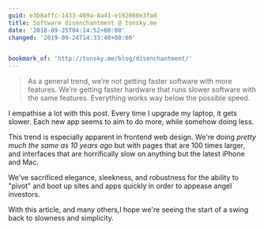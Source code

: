 ```yaml
---
guid: e3b8affc-1433-409a-8a41-e192080e3fa8
title: Software disenchantment @ tonsky.me
date: '2018-09-25T04:14:52+00:00'
changed: '2019-09-24T14:33:40+00:00'


bookmark_of: 'http://tonsky.me/blog/disenchantment/'
---
```



> As a general trend, we’re not getting faster software with more features. We’re getting faster hardware that runs slower software with the same features. Everything works way below the possible speed. 

I empathise a lot with this post. Every time I upgrade my laptop, it gets slower. Each new app seems to aim to do more, while somehow doing less.

This trend is especially apparent in frontend web design. We're doing _pretty much the same as 10 years ago_ but with pages that are 100 times larger, and interfaces that are horrifically slow on anything but the latest iPhone and Mac. 

We've sacrificed elegance, sleekness, and robustness for the ability to "pivot" and boot up sites and apps quickly in order to appease angel investors. 

With this article, and many others,I hope we're seeing the start of a swing back to slowness and simplicity.
